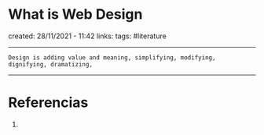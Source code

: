 # What is Web Design
created: 28/11/2021 - 11:42
links:
tags: #literature

---

````
Design is adding value and meaning, simplifying, modifying, dignifying, dramatizing, 

````

---

# Referencias
1. 